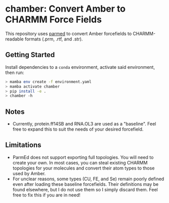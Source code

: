 # chamber: Convert Amber to CHARMM Force Fields

This repository uses [parmed](https://github.com/parmed/parmed) to convert Amber forcefields to CHARMM-readable formats (.prm, .rtf, and .str).

## Getting Started

Install dependencies to a `conda` environment, activate said environment, then run:

``` bash
> mamba env create -f environment.yaml
> mamba activate chamber
> pip install -e .
> chamber -h
```

## Notes

- Currently, protein.ff14SB and RNA.OL3 are used as a "baseline".  Feel free to expand this to suit the needs of your desired forcefield.

## Limitations

- ParmEd does not support exporting full topologies.  You will need to create your own.  In most cases, you can steal existing CHARMM topologies for your molecules and convert their atom types to those used by Amber.
- For unclear reasons, some types (CU, FE, and Se) remain poorly defined even after loading these baseline forcefields.  Their definitions may be found elsewhere, but I do not use them so I simply discard them.  Feel free to fix this if you are in need!

